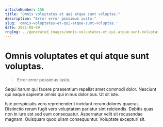 ```yaml
---
articleNumber: 156
title: "Omnis voluptates et qui atque sunt voluptas."
description: "Error error possimus iusto."
slug: 'omnis-voluptates-et-qui-atque-sunt-voluptas.'
date: 2021-08-09
rngImg: ../generated_images/omnis-voluptates-et-qui-atque-sunt-voluptas..jpg
---
```


# Omnis voluptates et qui atque sunt voluptas.

> Error error possimus iusto.

Sequi harum qui facere praesentium repellat amet commodi dolor. Nesciunt qui eaque sapiente omnis qui minus doloribus. Ut sit iste.
 Iste perspiciatis vero reprehenderit incidunt rerum dolores quaerat. Distinctio rerum fugit vero voluptatem pariatur sint reiciendis. Debitis quas non in iure est sed eum consequatur. Aspernatur velit sit recusandae magnam. Quisquam quod ullam consequuntur. Voluptate excepturi sit.
